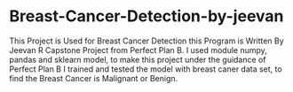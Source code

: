 # Breast-Cancer-Detection-by-jeevan
This Project is Used for Breast Cancer Detection this Program is Written By Jeevan R
 Capstone Project from Perfect Plan B.
I used module numpy, pandas and sklearn model, to make this project under the guidance of Perfect Plan B I trained and tested the model with breast caner data set, to find the Breast Cancer is Malignant or Benign.
